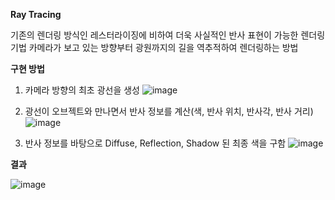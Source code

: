 **Ray Tracing**

기존의 렌더링 방식인 레스터라이징에 비하여 더욱 사실적인 반사 표현이 가능한 렌더링 기법
카메라가 보고 있는 방향부터 광원까지의 길을 역추적하여 렌더링하는 방법

**구현 방법**

1. 카메라 방향의 최초 광선을 생성
![image](https://user-images.githubusercontent.com/10754000/190592619-816214ae-4d3b-4627-8e58-63d1ecf16579.png)

2. 광선이 오브젝트와 만나면서 반사 정보를 계산(색, 반사 위치, 반사각, 반사 거리)
![image](https://user-images.githubusercontent.com/10754000/190592950-957ef03e-3d64-4045-9e8e-6c9c05b03327.png)

3. 반사 정보를 바탕으로 Diffuse, Reflection, Shadow 된 최종 색을 구함
![image](https://user-images.githubusercontent.com/10754000/190593147-e59e3463-e40e-4461-834e-8afd673e6b21.png)

**결과**

![image](https://user-images.githubusercontent.com/10754000/190593414-85b5984f-9b71-4f2b-beb6-0829f669fe58.png)


